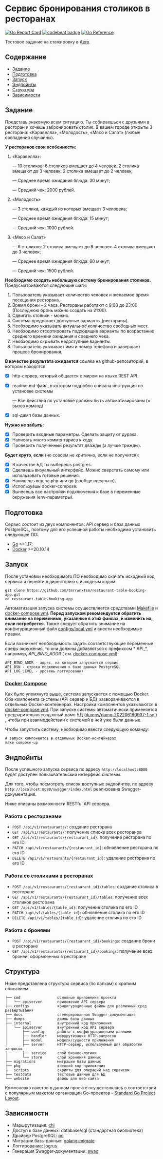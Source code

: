 # Сервис бронирования столиков в ресторанах

[![Go Report Card](https://goreportcard.com/badge/github.com/tmrrwnxtsn/aero-table-booking-api)](https://goreportcard.com/report/github.com/tmrrwnxtsn/aero-table-booking-api)
[![codebeat badge](https://codebeat.co/badges/71e2f5e5-9e6b-405d-baf9-7cc8b5037330)](https://codebeat.co/projects/github-com-tmrrwnxtsn-aero-table-booking-api-master)
[![Go Reference](https://pkg.go.dev/badge/github.com/tmrrwnxtsn/aero-table-booking-api.svg)](https://pkg.go.dev/github.com/tmrrwnxtsn/aero-table-booking-api)

Тестовое задание на стажировку в [Aero](https://aeroidea.ru/).

## Содержание

- [Задание](#Задание)
- [Подготовка](#Подготовка)
- [Запуск](#Запуск)
- [Эндпойнты](#Эндпойнты)
- [Структура](#Структура)
- [Зависимости](#Зависимости)

## Задание

Представь знакомую всем ситуацию. Ты собираешься с друзьями в ресторан и хочешь забронировать столик. В вашем городе
открыты 3 ресторана: «Каравелла», «Молодость», «Мясо и Салат» (любые совпадения случайны).

**У ресторанов свои особенности:**

1. «Каравелла»:

   — 10 столиков: 6 столиков вмещает до 4 человек. 2 столика вмещают до 3 человек. 2 столика вмещает до 2 человек;

   — Среднее время ожидания блюда: 30 минут;

   — Средний чек: 2000 рублей.

2. «Молодость»

   — 3 столика, каждый из которых вмещает 3 человека;

   — Среднее время ожидания блюда: 15 минут;

   — Средний чек: 1000 рублей.

3. «Мясо и Салат»

   — 6 столиков: 2 столика вмещает до 8 человек. 4 столика вмещают до 3 человек;

   — Среднее время ожидания блюда: 60 минут;

   — Средний чек: 1500 рублей.

**Необходимо создать небольшую систему бронирования столиков.** Предусматриваются следующие шаги:

1. Пользователь указывает количество человек и желаемое время посещения ресторана.
2. Время брони - 2 часа. Рестораны работают с 9:00 до 23:00 (Последнюю бронь можно создать на 21:00).
3. Сдвигать столики - можно.
4. Система предлагает доступные варианты (рестораны).
5. Необходимо указывать актуальное количество свободных мест.
6. Необходимо отсортировать подходящие варианты по возрастанию среднего времени ожидания и среднего чека.
7. Необходимо скрывать недоступные варианты.
8. Пользователь указывает имя и номер телефона и завершает процесс бронирования.

**В качестве результата ожидается** ссылка на github-репозиторий, в котором находятся:

- [x] http-сервер, который общается с миром на языке REST API.
- [x] readme.md-файл, в котором подробно описана инструкция по установке системы

  — Все действия по установке должны быть автоматизированы (= вызов команд)

- [x] sql-дамп базы данных.

**Нужно не забыть:**

- [x] Проверить входные параметры. Сделать защиту от дурака.
- [x] Написать много комментариев к коду.
- [x] Проверить полученный результат дважды (а лучше трижды).

**Будет круто, если** (но совсем не критично, если не получится):

- [x] В качестве БД ты выберешь postgres.
- [x] Сделаешь визуальный интерфейс. Можно сверстать самому или использовать готовые решения.
- [x] Напишешь код на php или go (вообще идеально).
- [x] Используешь docker-compose.
- [x] Вынесешь все настройки подключения к базе в переменные окружения (env-параметры).

## Подготовка

Сервис состоит из двух компонентов: API сервер и база данных PostgreSQL, поэтому для его успешной работы необходимо
установить следующее ПО:

- [Go](https://golang.org/doc/install) >=1.17;
- [Docker](https://www.docker.com/get-started) >=20.10.14

## Запуск

После установки необходимого ПО необходимо скачать исходный код сервиса и перейти в директорию с исходным кодом:

```shell
git clone https://github.com/tmrrwnxtsn/restaurant-table-booking-app.git
cd restaurant-table-booking-app
```

Автоматизация запуска системы осуществляется
средствами [Makefile](https://github.com/tmrrwnxtsn/aero-table-booking-api/blob/master/Makefile)
и [docker-compose.yml](https://github.com/tmrrwnxtsn/aero-table-booking-api/blob/master/docker-compose.yml). **Перед
запуском рекомендуется обратить внимание на переменные, указанные в этих файлах, и изменить их, если потребуется**.
Также следует обратить внимание на конфигурационный
файл [configs/local.yml](https://github.com/tmrrwnxtsn/aero-table-booking-api/blob/master/configs/local.yml) и внести
необходимые правки.

Если возникнет необходимость задать соответствующие переменные среды окружения, то они должны добавляться с префиксом *
API_*, например, *API_BIND_ADDR* (
см. [docker-compose.yml](https://github.com/tmrrwnxtsn/aero-table-booking-api/blob/master/docker-compose.yml)):

```
API_BIND_ADDR - адрес, на котором запускается сервис
API_DSN - строка подключения к базе данных PostgreSQL
API_LOG_LEVEL - уровень логгирования
```

### [Docker Compose](https://docs.docker.com/compose/gettingstarted/)

Как было упомянуто выше, система запускается с помощью Docker. Оба компонента системы (API сервер и БД) разворачиваются
в отдельных Docker-контейнерах. Настройки компонентов указываются в
[docker-compose.yml](https://github.com/tmrrwnxtsn/aero-table-booking-api/blob/master/docker-compose.yml). При запуске
системы автоматически применяется предварительно созданный дамп
БД ([dumps/dump-202206160937-1.sql](https://github.com/tmrrwnxtsn/aero-table-booking-api/blob/master/dumps/dump-202206160937-1.sql))
, чтобы при взаимодействии с системой в ней уже были данные.

Чтобы запустить систему, необходимо ввести следующую команду:

```shell
# запуск компонентов в отдельных Docker-контейнерах
make compose-up
```

## Эндпойнты

После успешного запуска сервиса по адресу `http://localhost:8080` будет доступен пользовательский интерфейс системы.

Для того, чтобы посмотреть список доступных эндпойнтов, по адресу `http://localhost:8080/swagger/index.html` реализована
Swagger-документация.

Ниже описаны возможности RESTful API сервера.

### Работа с ресторанами

* `POST /api/v1/restaurants/`: создание ресторана
* `GET /api/v1/restaurants/`: получение списка всех ресторанов
* `GET /api/v1/restaurants/{restaurant_id}`: получение ресторана по его ID
* `PATCH /api/v1/restaurants/{restaurant_id}`: обновление ресторана по его ID
* `DELETE /api/v1/restaurants/{restaurant_id}`: удаление ресторана по его ID

### Работа со столиками в ресторанах

* `POST /api/v1/restaurants/{restaurant_id}/tables`: создание столика в ресторане
* `GET /api/v1/restaurants/{restaurant_id}/tables`: получение всех столиков ресторана
* `GET /api/v1/tables/{table_id}`: получение столика по его ID
* `PATCH /api/v1/tables/{table_id}`: обновление столика по его ID
* `DELETE /api/v1/tables/{table_id}`: удаление столика по его ID

### Работа с бронями

* `POST /api/v1/restaurants/{restaurant_id}/bookings`: создание брони в ресторане
* `GET /api/v1/restaurants/{restaurant_id}/bookings`: получение всех броней, оформленных в ресторане

## Структура

Ниже представлена структура сервиса (по папкам) с кратким описанием.

```
├── cmd                 основные приложения проекта
│   └── apiserver       приложение API сервера
├── configs             конфигурационные файлы для различных сред развёртывания
├── docs                сгенерированная Swagger-документация 
├── dumps               дампы базы данных
├── internal            внутренний код приложения
│   └── apiserver       внутренний код API сервера
│       ├── config      работа с конфигурационными данными
│       ├── handler     маршрутизация HTTP-запросов
│       ├── model       модели/сущности приложения
│       ├── server      HTTP-сервер, используемый для обработки запросов
│       ├── service     слой бизнес-логики
│       └── store       слой хранения данных
├── migrations          миграции базы данных
├── pkg                 внешний код приложения
├── scripts             скрипты для операций над сервисом
├── testdata            тестовые данные для БД
└── website             файлы для веб-сайта
```

Компоновка пакетов в данном проекте осуществлялась в соответствии с популярным макетом организации Go-проектов
– [Standard Go Project Layout](https://github.com/golang-standards/project-layout/blob/master/README_ru.md).

## Зависимости

* Маршрутизация: [chi](https://github.com/go-chi/chi)
* Доступ к базе данных: database/sql (стандартная библиотека)
* Драйвер PostgreSQL: [pq](https://github.com/lib/pq)
* Миграции базы данных: [golang-migrate](https://github.com/golang-migrate/migrate)
* Логгирование: [logrus](https://github.com/sirupsen/logrus)
* Генерация Swagger-документации: [swag](https://github.com/swaggo/swag)

